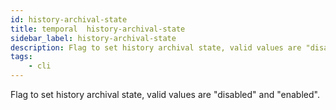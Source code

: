 ```yaml
---
id: history-archival-state
title: temporal  history-archival-state
sidebar_label: history-archival-state
description: Flag to set history archival state, valid values are "disabled" and "enabled"
tags:
    - cli
---
```


Flag to set history archival state, valid values are "disabled" and "enabled".
